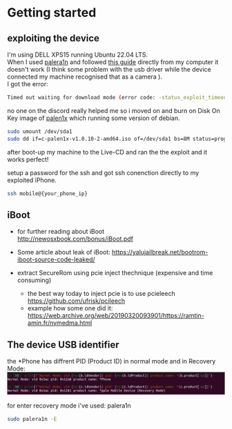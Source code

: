 
# Getting started

## exploiting the device
I'm using DELL XPS15 running Ubuntu 22.04 LTS.  
When I used [palera1n](https://github.com/palera1n/palera1n) and followed [this guide](https://ios.cfw.guide/installing-palera1n/?tab=linux#running-palera1n-1) directly from my computer it doesn't work (I think some problem with the usb driver while the device connected my machine recognised that as a camera ).   
I got the error:
```bash
Timed out waiting for download mode (error code: -status_exploit_timeout_error)
```
no one on the discord really helped me so i moved on and burn on Disk On Key image of [palen1x](https://github.com/palera1n/palen1x/releases/download/1.1.10-1/c-palen1x-v1.0.10-2-amd64.iso) which running some version of debian.  
```bash
sudo umount /dev/sda1
sudo dd if=c-palen1x-v1.0.10-2-amd64.iso of=/dev/sda1 bs=8M status=progress
```
after boot-up my machine to the Live-CD and ran the the exploit and it works perfect!  

setup a password for the ssh and got ssh conenction directly to my exploited iPhone.
```bash
ssh mobile@{your_phone_ip}
```

## iBoot 
* for further reading about iBoot  
	http://newosxbook.com/bonus/iBoot.pdf
* Some article about leak of iBoot:
	https://yalujailbreak.net/bootrom-iboot-source-code-leaked/

* extract SecureRom using pcie inject thechnique (expensive and time consuming)
	* the best way today to inject pcie is to use pcieleech
		https://github.com/ufrisk/pcileech
	* example how some one did it:
		https://web.archive.org/web/20190320093901/https://ramtin-amin.fr/nvmedma.html

	
## The device USB identifier


the *Phone has diffrent PID (Product ID) in normal mode and in Recovery Mode:
![](Photos/Pasted%20image%2020240223164323.png)

for enter recovery mode i've used: palera1n
```bash 
sudo palera1n -E
```



